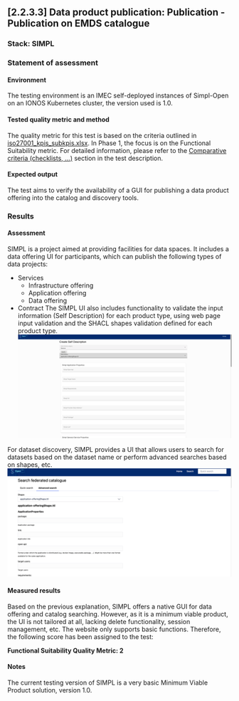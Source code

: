 ## [2.2.3.3] Data product publication: Publication - Publication on EMDS catalogue
### Stack: SIMPL

### Statement of assessment
#### Environment
The testing environment is an IMEC self-deployed instances of Simpl-Open on an IONOS Kubernetes cluster, the version used is 1.0.

#### Tested quality metric and method
The quality metric for this test is based on the criteria outlined in [iso27001_kpis_subkpis.xlsx](../../../../../design_decisions/background_info/iso27001_kpis_subkpis.xlsx). In Phase 1, the focus is on the Functional Suitability metric. For detailed information, please refer to the [Comparative criteria (checklists, ...)](./test.md#comparative-criteria-checklists-) section in the test description.

#### Expected output
The test aims to verify the availability of a GUI for publishing a data product offering into the catalog and discovery tools.

### Results
#### Assessment
SIMPL is a project aimed at providing facilities for data spaces. It includes a data offering UI for participants, which can publish the following types of data projects:
- Services
  - Infrastructure offering
  - Application offering
  - Data offering
- Contract
The SIMPL UI also includes functionality to validate the input information (Self Description) for each product type, using web page input validation and the SHACL shapes validation defined for each product type.
![simple_offering.png](images/simple_offering.png)

For dataset discovery, SIMPL provides a UI that allows users to search for datasets based on the dataset name or perform advanced searches based on shapes, etc.
![simpl_catalog.png](images/simpl_catalog.png)


#### Measured results
Based on the previous explanation, SIMPL offers a native GUI for data offering and catalog searching. However, as it is a minimum viable product, the UI is not tailored at all, lacking delete functionality, session management, etc. The website only supports basic functions. Therefore, the following score has been assigned to the test:
       
**Functional Suitability Quality Metric: 2**

#### Notes
The current testing version of SIMPL is a very basic Minimum Viable Product solution, version 1.0.